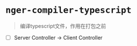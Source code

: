 # `nger-compiler-typescript`

> 编译typescript文件，作用在打包之前

- [ ] Server Controller -> Client Controller